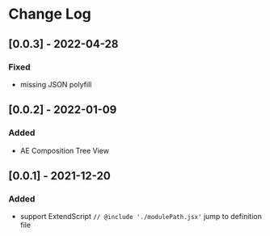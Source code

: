# Change Log

## [0.0.3] - 2022-04-28

### Fixed

- missing JSON polyfill

## [0.0.2] - 2022-01-09

### Added

- AE Composition Tree View

## [0.0.1] - 2021-12-20

### Added

- support ExtendScript `// @include './modulePath.jsx'` jump to definition file
